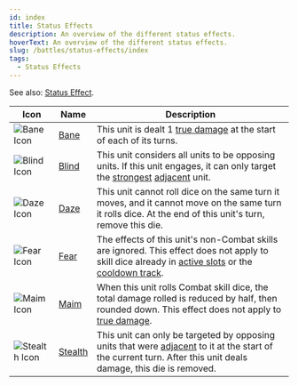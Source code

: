 ```yaml
---
id: index
title: Status Effects
description: An overview of the different status effects.
hoverText: An overview of the different status effects.
slug: /battles/status-effects/index
tags:
  - Status Effects
---
```


See also: [Status Effect](/docs/glossary/status-effect).

| Icon                                                | Name                                            | Description                                                                                                                                                                                                      |
| --------------------------------------------------- | ----------------------------------------------- | ---------------------------------------------------------------------------------------------------------------------------------------------------------------------------------------------------------------- |
| <img src="/icons/bane.svg" alt="Bane Icon" />       | [Bane](/docs/battles/status-effects/bane)       | This unit is dealt 1 [true damage](/docs/glossary/true-damage) at the start of each of its turns.                                                                                                                |
| <img src="/icons/blind.svg" alt="Blind Icon" />     | [Blind](/docs/battles/status-effects/blind)     | This unit considers all units to be opposing units. If this unit engages, it can only target the [strongest](/docs/glossary/strongest) [adjacent](/docs/glossary/adjacent) unit.                                 |
| <img src="/icons/daze.svg" alt="Daze Icon" />       | [Daze](/docs/battles/status-effects/daze)       | This unit cannot roll dice on the same turn it moves, and it cannot move on the same turn it rolls dice. At the end of this unit's turn, remove this die.                                                        |
| <img src="/icons/fear.svg" alt="Fear Icon" />       | [Fear](/docs/battles/status-effects/fear)       | The effects of this unit's non-Combat skills are ignored. This effect does not apply to skill dice already in [active slots](/docs/glossary/active-slot) or the [cooldown track](/docs/glossary/cooldown-track). |
| <img src="/icons/maim.svg" alt="Maim Icon" />       | [Maim](/docs/battles/status-effects/maim)       | When this unit rolls Combat skill dice, the total damage rolled is reduced by half, then rounded down. This effect does not apply to [true damage](/docs/glossary/true-damage).                                  |
| <img src="/icons/stealth.svg" alt="Stealth Icon" /> | [Stealth](/docs/battles/status-effects/stealth) | This unit can only be targeted by opposing units that were [adjacent](/docs/glossary/adjacent) to it at the start of the current turn. After this unit deals damage, this die is removed.                        |
